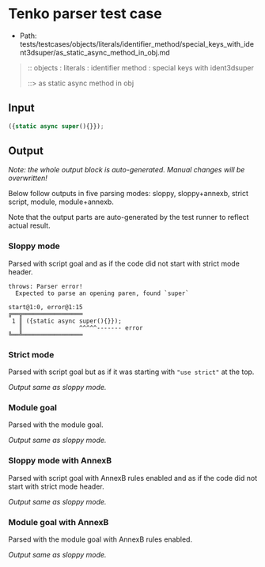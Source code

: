 # Tenko parser test case

- Path: tests/testcases/objects/literals/identifier_method/special_keys_with_ident3dsuper/as_static_async_method_in_obj.md

> :: objects : literals : identifier method : special keys with ident3dsuper
>
> ::> as static async method in obj

## Input

`````js
({static async super(){}});
`````

## Output

_Note: the whole output block is auto-generated. Manual changes will be overwritten!_

Below follow outputs in five parsing modes: sloppy, sloppy+annexb, strict script, module, module+annexb.

Note that the output parts are auto-generated by the test runner to reflect actual result.

### Sloppy mode

Parsed with script goal and as if the code did not start with strict mode header.

`````
throws: Parser error!
  Expected to parse an opening paren, found `super`

start@1:0, error@1:15
╔══╦═════════════════
 1 ║ ({static async super(){}});
   ║                ^^^^^------- error
╚══╩═════════════════

`````

### Strict mode

Parsed with script goal but as if it was starting with `"use strict"` at the top.

_Output same as sloppy mode._

### Module goal

Parsed with the module goal.

_Output same as sloppy mode._

### Sloppy mode with AnnexB

Parsed with script goal with AnnexB rules enabled and as if the code did not start with strict mode header.

_Output same as sloppy mode._

### Module goal with AnnexB

Parsed with the module goal with AnnexB rules enabled.

_Output same as sloppy mode._
